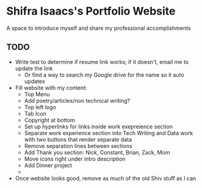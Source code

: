 # Shifra Isaacs's Portfolio Website
A space to introduce myself and share my professional accomplishments

## TODO
- Write test to determine if resume link works; if it doesn't, email me to update the link
  - Or find a way to search my Google drive for the name so it auto updates
- Fill website with my content:
  - Top Menu
  - Add poetry/articles/non technical writing?
  - Top left logo
  - Tab Icon
  - Copyright at bottom
  - Set up hyperlinks for links inside work exepreience section
  - Separate work experience section into Tech Writing and Data work with two buttons that render separate data
  - Remove separation lines between sections
  - Add Thank you section: Nick, Constant, Brian, Zack, Mom
  - Move icons right under intro description
  - Add Dinner project
  -
- Once website looks good, remove as much of the old Shiv stuff as I can
